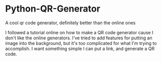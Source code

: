 # Python-QR-Generator
A cool qr code generator, definitely better than the online ones

I followed a tutorial online on how to make a QR code generator cause I don't like the online generators. 
I've tried to add features for putting an image into the background, but it's too complicated for what I'm trying to accomplish. 
I want something simple I can put a link, and generate a QR code.
